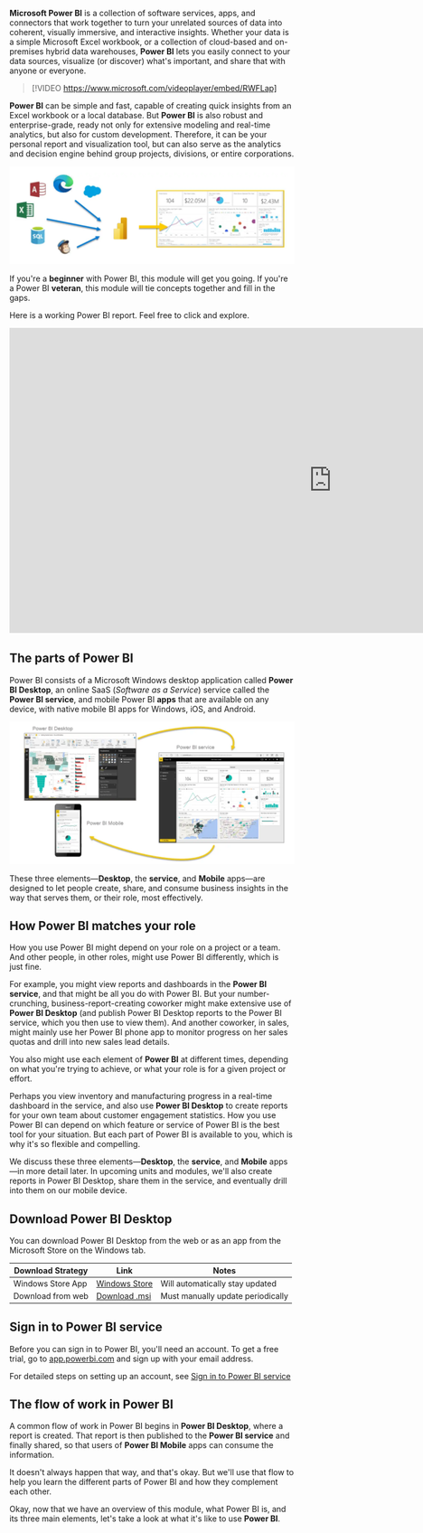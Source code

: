**Microsoft Power BI** is a collection of software services, apps, and connectors that work together to turn your unrelated sources of data into coherent, visually immersive, and interactive insights. Whether your data is a simple Microsoft Excel workbook, or a collection of cloud-based and on-premises hybrid data warehouses, **Power BI** lets you easily connect to your data sources, visualize (or discover) what's important, and share that with anyone or everyone.

> [!VIDEO https://www.microsoft.com/videoplayer/embed/RWFLap]

**Power BI** can be simple and fast, capable of creating quick insights from an Excel workbook or a local database. But **Power BI** is also robust and enterprise-grade, ready not only for extensive modeling and real-time analytics, but also for custom development. Therefore, it can be your personal report and visualization tool, but can also serve as the analytics and decision engine behind group projects, divisions, or entire corporations.

![How Power BI works with other data to share insights.](../media/pbi-intro_01.png)

If you're a **beginner** with Power BI, this module will get you going. If you're a Power BI **veteran**, this module will tie concepts together and fill in the gaps.

Here is a working Power BI report. Feel free to click and explore.

<iframe width="1140" height="540" src=https://msit.powerbi.com/view?r=eyJrIjoiNGE0MTRiNDMtZWMyZS00MzVlLTgyMmQtYzI2MjM5Nzg4OTQwIiwidCI6IjcyZjk4OGJmLTg2ZjEtNDFhZi05MWFiLTJkN2NkMDExZGI0NyIsImMiOjV9 frameborder="0" allowFullScreen="true"></iframe>

## The parts of Power BI
Power BI consists of a Microsoft Windows desktop application called **Power BI Desktop**, an online SaaS (*Software as a Service*) service called the **Power BI service**, and mobile Power BI **apps** that are available on any device, with native mobile BI apps for Windows, iOS, and Android.

![The parts of Power BI: desktop, service, and mobile.](../media/pbi-intro_02.png)

These three elements—**Desktop**, the **service**, and **Mobile** apps—are designed to let people create, share, and consume business insights in the way that serves them, or their role, most effectively.

## How Power BI matches your role
How you use Power BI might depend on your role on a project or a team. And other people, in other roles, might use Power BI differently, which is just fine.

For example, you might view reports and dashboards in the **Power BI service**, and that might be all you do with Power BI. But your number-crunching, business-report-creating coworker might make extensive use of **Power BI Desktop** (and publish Power BI Desktop reports to the Power BI service, which you then use to view them). And another coworker, in sales, might mainly use her Power BI phone app to monitor progress on her sales quotas and drill into new sales lead details.

You also might use each element of **Power BI** at different times, depending on what you're trying to achieve, or what your role is for a given project or effort.

Perhaps you view inventory and manufacturing progress in a real-time dashboard in the service, and also use **Power BI Desktop** to create reports for your own team about customer engagement statistics. How you use Power BI can depend on which feature or service of Power BI is the best tool for your situation. But each part of Power BI is available to you, which is why it's so flexible and compelling.

We discuss these three elements—**Desktop**, the **service**, and **Mobile** apps—in more detail later. In upcoming units and modules, we'll also create reports in Power BI Desktop, share them in the service, and eventually drill into them on our mobile device.

## Download Power BI Desktop

You can download Power BI Desktop from the web or as an app from the Microsoft Store on the Windows tab.

| Download Strategy | Link | Notes |
|-------------------|------|-----------------------------------|
| Windows Store App | <a href="https://aka.ms/pbidesktopstore" target="_blank">Windows Store</a>| Will automatically stay updated |
| Download from web | [Download .msi](https://go.microsoft.com/fwlink/?LinkID=521662) | Must manually update periodically |

## Sign in to Power BI service
Before you can sign in to Power BI, you'll need an account. To get a free trial, go to <a href="https://go.microsoft.com/fwlink/?linkid=2101313" target="_blank">app.powerbi.com</a> and sign up with your email address. 

For detailed steps on setting up an account, see [Sign in to Power BI service](https://docs.microsoft.com/power-bi/consumer/end-user-sign-in)

## The flow of work in Power BI
A common flow of work in Power BI begins in **Power BI Desktop**, where a report is created. That report is then published to the **Power BI service** and finally shared, so that users of **Power BI Mobile** apps can consume the information.

It doesn't always happen that way, and that's okay. But we'll use that flow to help you learn the different parts of Power BI and how they complement each other.

Okay, now that we have an overview of this module, what Power BI is, and its three main elements, let's take a look at what it's like to use **Power BI**.

